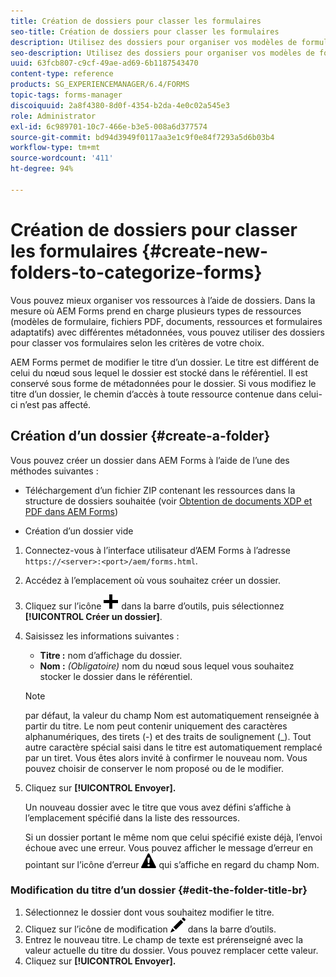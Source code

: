 ```yaml
---
title: Création de dossiers pour classer les formulaires
seo-title: Création de dossiers pour classer les formulaires
description: Utilisez des dossiers pour organiser vos modèles de formulaire, vos fichiers PDF, vos ressources et vos formulaires adaptatifs.
seo-description: Utilisez des dossiers pour organiser vos modèles de formulaire, vos fichiers PDF, vos ressources et vos formulaires adaptatifs.
uuid: 63fcb807-c9cf-49ae-ad69-6b1187543470
content-type: reference
products: SG_EXPERIENCEMANAGER/6.4/FORMS
topic-tags: forms-manager
discoiquuid: 2a8f4380-8d0f-4354-b2da-4e0c02a545e3
role: Administrator
exl-id: 6c989701-10c7-466e-b3e5-008a6d377574
source-git-commit: bd94d3949f0117aa3e1c9f0e84f7293a5d6b03b4
workflow-type: tm+mt
source-wordcount: '411'
ht-degree: 94%

---
```


# Création de dossiers pour classer les formulaires {#create-new-folders-to-categorize-forms}

Vous pouvez mieux organiser vos ressources à l’aide de dossiers. Dans la mesure où AEM Forms prend en charge plusieurs types de ressources (modèles de formulaire, fichiers PDF, documents, ressources et formulaires adaptatifs) avec différentes métadonnées, vous pouvez utiliser des dossiers pour classer vos formulaires selon les critères de votre choix.

AEM Forms permet de modifier le titre d’un dossier. Le titre est différent de celui du nœud sous lequel le dossier est stocké dans le référentiel. Il est conservé sous forme de métadonnées pour le dossier. Si vous modifiez le titre d’un dossier, le chemin d’accès à toute ressource contenue dans celui-ci n’est pas affecté.

## Création d’un dossier {#create-a-folder}

Vous pouvez créer un dossier dans AEM Forms à l’aide de l’une des méthodes suivantes :

* Téléchargement d’un fichier ZIP contenant les ressources dans la structure de dossiers souhaitée (voir [Obtention de documents XDP et PDF dans AEM Forms](/help/forms/using/get-xdp-pdf-documents-aem.md))

* Création d’un dossier vide

1. Connectez-vous à l’interface utilisateur d’AEM Forms à l’adresse `https://<server>:<port>/aem/forms.html`.
1. Accédez à l’emplacement où vous souhaitez créer un dossier.
1. Cliquez sur l’icône ![aem6forms_add](assets/aem6forms_add.png) dans la barre d’outils, puis sélectionnez **[!UICONTROL Créer un dossier]**.

1. Saisissez les informations suivantes :

   * **Titre :** nom d’affichage du dossier.
   * **Nom :** *(Obligatoire)* nom du nœud sous lequel vous souhaitez stocker le dossier dans le référentiel.

   >[!NOTE]
   >
   >par défaut, la valeur du champ Nom est automatiquement renseignée à partir du titre. Le nom peut contenir uniquement des caractères alphanumériques, des tirets (-) et des traits de soulignement (_). Tout autre caractère spécial saisi dans le titre est automatiquement remplacé par un tiret. Vous êtes alors invité à confirmer le nouveau nom. Vous pouvez choisir de conserver le nom proposé ou de le modifier.

1. Cliquez sur **[!UICONTROL Envoyer].**

   Un nouveau dossier avec le titre que vous avez défini s’affiche à l’emplacement spécifié dans la liste des ressources.

   Si un dossier portant le même nom que celui spécifié existe déjà, l’envoi échoue avec une erreur. Vous pouvez afficher le message d’erreur en pointant sur l’icône d’erreur ![aem6forms_error_alert](assets/aem6forms_error_alert.png) qui s’affiche en regard du champ Nom.

### Modification du titre d’un dossier {#edit-the-folder-title-br}

1. Sélectionnez le dossier dont vous souhaitez modifier le titre.
1. Cliquez sur l’icône de modification ![aem6forms_edit](assets/aem6forms_edit.png) dans la barre d’outils.
1. Entrez le nouveau titre. Le champ de texte est prérenseigné avec la valeur actuelle du titre du dossier. Vous pouvez remplacer cette valeur.
1. Cliquez sur **[!UICONTROL Envoyer].**
